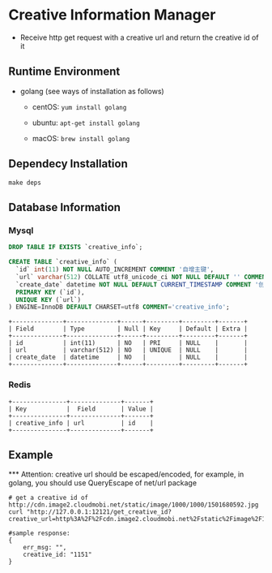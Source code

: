 Creative Information Manager
===

* Receive http get request with a creative url and return the creative id of it


Runtime Environment
---

* golang (see ways of installation as follows)

  * centOS: `yum install golang`

  * ubuntu: `apt-get install golang`

  * macOS: `brew install golang`


Dependecy Installation
---

    make deps


Database Information
---

### Mysql

```sql
DROP TABLE IF EXISTS `creative_info`;

CREATE TABLE `creative_info` (
  `id` int(11) NOT NULL AUTO_INCREMENT COMMENT '自增主键',
  `url` varchar(512) COLLATE utf8_unicode_ci NOT NULL DEFAULT '' COMMENT '素材链接',
  `create_date` datetime NOT NULL DEFAULT CURRENT_TIMESTAMP COMMENT '创建时间',
  PRIMARY KEY (`id`),
  UNIQUE KEY (`url`)
) ENGINE=InnoDB DEFAULT CHARSET=utf8 COMMENT='creative_info';
```

```
+--------------+--------------+------+---------+---------+-------+
| Field        | Type         | Null | Key     | Default | Extra |
+--------------+--------------+------+---------+---------+-------+
| id           | int(11)      | NO   | PRI     | NULL    |       |
| url          | varchar(512) | NO   | UNIQUE  | NULL    |       |
| create_date  | datetime     | NO   |         | NULL    |       |
+--------------+--------------+------+---------+---------+-------+
```

### Redis

```
+---------------+--------------+-------+
| Key           |  Field       | Value |
+---------------+--------------+-------+
| creative_info | url          | id    | 
+---------------+--------------+-------+
```


Example
---

*** Attention: creative url should be escaped/encoded, for example, in golang, you should use QueryEscape of net/url package

    # get a creative id of http://cdn.image2.cloudmobi.net/static/image/1000/1000/1501680592.jpg
    curl "http://127.0.0.1:12121/get_creative_id?creative_url=http%3A%2F%2Fcdn.image2.cloudmobi.net%2Fstatic%2Fimage%2F1000%2F1000%2F1501680592.jpg"
    
    #sample response:
    {
        err_msg: "",
        creative_id: "1151"
    }


